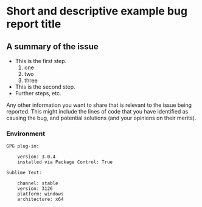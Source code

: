 # Short and descriptive example bug report title

## A summary of the issue

* This is the first step.
  1. one
  2. two
  3. three
* This is the second step.
* Further steps, etc.

Any other information you want to share that is relevant to the issue being reported. This might include the lines of code that you have identified as causing the bug, and potential solutions (and your opinions on their merits).

### Environment

```text
GPG plug-in:

    version: 3.0.4
    installed via Package Control: True

Sublime Text:

    channel: stable
    version: 3126
    platform: windows
    architecture: x64
```
